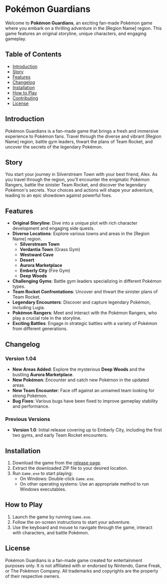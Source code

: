 # Pokémon Guardians

Welcome to **Pokémon Guardians**, an exciting fan-made Pokémon game where you embark on a thrilling adventure in the [Region Name] region. This game features an original storyline, unique characters, and engaging gameplay.

## Table of Contents

- [Introduction](#introduction)
- [Story](#story)
- [Features](#features)
- [Changelog](#changelog)
- [Installation](#installation)
- [How to Play](#how-to-play)
- [Contributing](#contributing)
- [License](#license)

## Introduction

Pokémon Guardians is a fan-made game that brings a fresh and immersive experience to Pokémon fans. Travel through the diverse and vibrant [Region Name] region, battle gym leaders, thwart the plans of Team Rocket, and uncover the secrets of the legendary Pokémon.

## Story

You start your journey in Silverstream Town with your best friend, Alex. As you travel through the region, you'll encounter the enigmatic Pokémon Rangers, battle the sinister Team Rocket, and discover the legendary Pokémon's secrets. Your choices and actions will shape your adventure, leading to an epic showdown against powerful foes.

## Features

- **Original Storyline**: Dive into a unique plot with rich character development and engaging side quests.
- **Diverse Locations**: Explore various towns and areas in the [Region Name] region.
  - **Silverstream Town**
  - **Verdantia Town** (Grass Gym)
  - **Westward Cave**
  - **Desert**
  - **Aurora Marketplace**
  - **Emberly City** (Fire Gym)
  - **Deep Woods**
- **Challenging Gyms**: Battle gym leaders specializing in different Pokémon types.
- **Team Rocket Confrontations**: Uncover and thwart the sinister plans of Team Rocket.
- **Legendary Encounters**: Discover and capture legendary Pokémon, including Lugia.
- **Pokémon Rangers**: Meet and interact with the Pokémon Rangers, who play a crucial role in the storyline.
- **Exciting Battles**: Engage in strategic battles with a variety of Pokémon from different generations.

## Changelog

### Version 1.04

- **New Areas Added**: Explore the mysterious **Deep Woods** and the bustling **Aurora Marketplace**.
- **New Pokémon**: Encounter and catch new Pokémon in the updated areas.
- **New Team Encounter**: Face off against an unnamed team looking for strong Pokémon.
- **Bug Fixes**: Various bugs have been fixed to improve gameplay stability and performance.

### Previous Versions

- **Version 1.0**: Initial release covering up to Emberly City, including the first two gyms, and early Team Rocket encounters.

## Installation

1. Download the game from the [release page](https://github.com/KaiUtterback/PokemonGuardiansDemo/releases/tag/v0.04).
2. Extract the downloaded ZIP file to your desired location.
3. Run `Game.exe` to start playing:
   - On Windows: Double-click `Game.exe`.
   - On other operating systems: Use an appropriate method to run Windows executables.

## How to Play

1. Launch the game by running `Game.exe`.
2. Follow the on-screen instructions to start your adventure.
3. Use the keyboard and mouse to navigate through the game, interact with characters, and battle Pokémon.

## License

Pokémon Guardians is a fan-made game created for entertainment purposes only. It is not affiliated with or endorsed by Nintendo, Game Freak, or The Pokémon Company. All trademarks and copyrights are the property of their respective owners.
